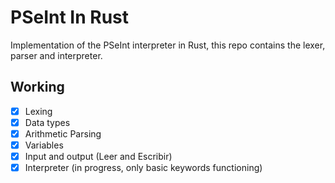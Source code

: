 # PSeInt In Rust
Implementation of the PSeInt interpreter in Rust, this repo contains the lexer, parser and interpreter.

## Working
- [x] Lexing
- [x] Data types
- [x] Arithmetic Parsing
- [x] Variables
- [x] Input and output (Leer and Escribir)
- [x] Interpreter (in progress, only basic keywords functioning)